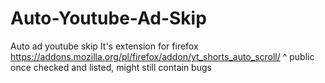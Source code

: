 # Auto-Youtube-Ad-Skip
Auto ad youtube skip
It's extension for firefox
https://addons.mozilla.org/pl/firefox/addon/yt_shorts_auto_scroll/
^ public once checked and listed, might still contain bugs